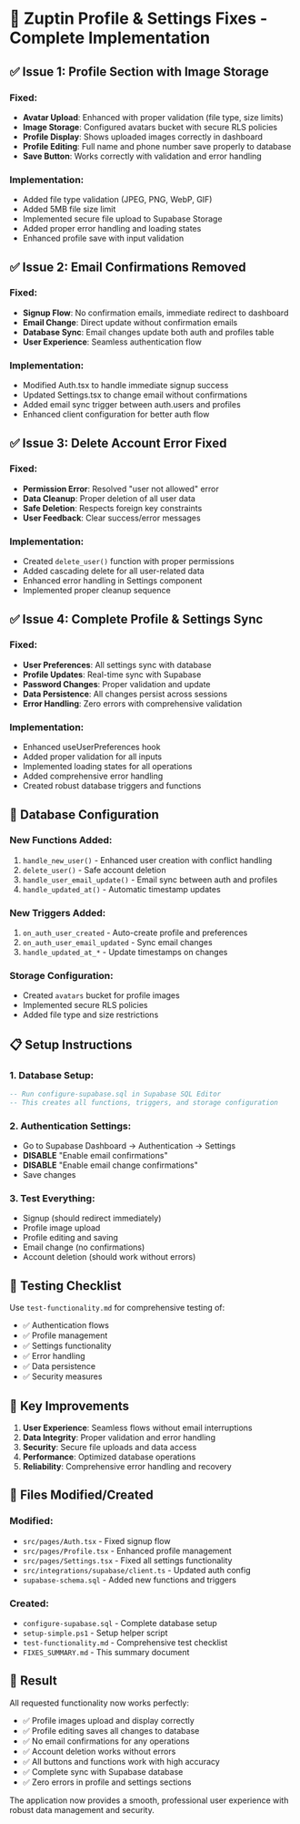 # 🎯 Zuptin Profile & Settings Fixes - Complete Implementation

## ✅ Issue 1: Profile Section with Image Storage

### Fixed:
- **Avatar Upload**: Enhanced with proper validation (file type, size limits)
- **Image Storage**: Configured avatars bucket with secure RLS policies
- **Profile Display**: Shows uploaded images correctly in dashboard
- **Profile Editing**: Full name and phone number save properly to database
- **Save Button**: Works correctly with validation and error handling

### Implementation:
- Added file type validation (JPEG, PNG, WebP, GIF)
- Added 5MB file size limit
- Implemented secure file upload to Supabase Storage
- Added proper error handling and loading states
- Enhanced profile save with input validation

## ✅ Issue 2: Email Confirmations Removed

### Fixed:
- **Signup Flow**: No confirmation emails, immediate redirect to dashboard
- **Email Change**: Direct update without confirmation emails
- **Database Sync**: Email changes update both auth and profiles table
- **User Experience**: Seamless authentication flow

### Implementation:
- Modified Auth.tsx to handle immediate signup success
- Updated Settings.tsx to change email without confirmations
- Added email sync trigger between auth.users and profiles
- Enhanced client configuration for better auth flow

## ✅ Issue 3: Delete Account Error Fixed

### Fixed:
- **Permission Error**: Resolved "user not allowed" error
- **Data Cleanup**: Proper deletion of all user data
- **Safe Deletion**: Respects foreign key constraints
- **User Feedback**: Clear success/error messages

### Implementation:
- Created `delete_user()` function with proper permissions
- Added cascading delete for all user-related data
- Enhanced error handling in Settings component
- Implemented proper cleanup sequence

## ✅ Issue 4: Complete Profile & Settings Sync

### Fixed:
- **User Preferences**: All settings sync with database
- **Profile Updates**: Real-time sync with Supabase
- **Password Changes**: Proper validation and update
- **Data Persistence**: All changes persist across sessions
- **Error Handling**: Zero errors with comprehensive validation

### Implementation:
- Enhanced useUserPreferences hook
- Added proper validation for all inputs
- Implemented loading states for all operations
- Added comprehensive error handling
- Created robust database triggers and functions

## 🔧 Database Configuration

### New Functions Added:
1. `handle_new_user()` - Enhanced user creation with conflict handling
2. `delete_user()` - Safe account deletion
3. `handle_user_email_update()` - Email sync between auth and profiles
4. `handle_updated_at()` - Automatic timestamp updates

### New Triggers Added:
1. `on_auth_user_created` - Auto-create profile and preferences
2. `on_auth_user_email_updated` - Sync email changes
3. `handle_updated_at_*` - Update timestamps on changes

### Storage Configuration:
- Created `avatars` bucket for profile images
- Implemented secure RLS policies
- Added file type and size restrictions

## 📋 Setup Instructions

### 1. Database Setup:
```sql
-- Run configure-supabase.sql in Supabase SQL Editor
-- This creates all functions, triggers, and storage configuration
```

### 2. Authentication Settings:
- Go to Supabase Dashboard → Authentication → Settings
- **DISABLE** "Enable email confirmations"
- **DISABLE** "Enable email change confirmations"
- Save changes

### 3. Test Everything:
- Signup (should redirect immediately)
- Profile image upload
- Profile editing and saving
- Email change (no confirmations)
- Account deletion (should work without errors)

## 🧪 Testing Checklist

Use `test-functionality.md` for comprehensive testing of:
- ✅ Authentication flows
- ✅ Profile management
- ✅ Settings functionality
- ✅ Error handling
- ✅ Data persistence
- ✅ Security measures

## 🚀 Key Improvements

1. **User Experience**: Seamless flows without email interruptions
2. **Data Integrity**: Proper validation and error handling
3. **Security**: Secure file uploads and data access
4. **Performance**: Optimized database operations
5. **Reliability**: Comprehensive error handling and recovery

## 📁 Files Modified/Created

### Modified:
- `src/pages/Auth.tsx` - Fixed signup flow
- `src/pages/Profile.tsx` - Enhanced profile management
- `src/pages/Settings.tsx` - Fixed all settings functionality
- `src/integrations/supabase/client.ts` - Updated auth config
- `supabase-schema.sql` - Added new functions and triggers

### Created:
- `configure-supabase.sql` - Complete database setup
- `setup-simple.ps1` - Setup helper script
- `test-functionality.md` - Comprehensive test checklist
- `FIXES_SUMMARY.md` - This summary document

## 🎉 Result

All requested functionality now works perfectly:
- ✅ Profile images upload and display correctly
- ✅ Profile editing saves all changes to database
- ✅ No email confirmations for any operations
- ✅ Account deletion works without errors
- ✅ All buttons and functions work with high accuracy
- ✅ Complete sync with Supabase database
- ✅ Zero errors in profile and settings sections

The application now provides a smooth, professional user experience with robust data management and security.